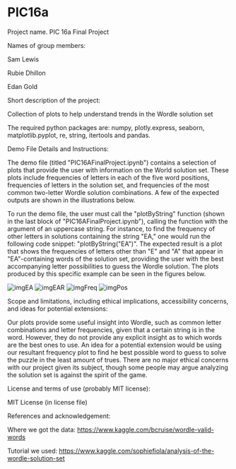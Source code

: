 # PIC16a


Project name.
PIC 16a Final Project

Names of group members:

Sam Lewis

Rubie Dhillon

Edan Gold


Short description of the project:


Collection of plots to help understand trends in the Wordle solution set



The required python packages are: numpy, plotly.express, seaborn, matplotlib.pyplot, re, string, itertools and pandas.




Demo File Details and Instructions:


The demo file (titled "PIC16AFinalProject.ipynb") contains a selection of plots that provide the user with information on the World solution set. These plots include frequencies of letters in each of the five word positions, frequencies of letters in the solution set, and frequencies of the most common two-letter Wordle solution combinations. A few of the expected outputs are shown in the illustrations below.


To run the demo file, the user must call the "plotByString" function (shown in the last block of "PIC16AFinalProject.ipynb"), calling the function with the argument of an uppercase string. For instance, to find the frequency of other letters in solutions containing the string "EA," one would run the following code snippet: "plotByString("EA")". The expected result is a plot that shows the frequencies of letters other than "E" and "A" that appear in "EA"-containing words of the solution set, providing the user with the best accompanying letter possibilities to guess the Wordle solution. The plots produced by this specific example can be seen in the figures below.




![imgEA](https://user-images.githubusercontent.com/97066772/158006200-f2758c89-fc6f-4052-9009-bb9804d8f1b2.png)
![imgEAR](https://user-images.githubusercontent.com/97066772/158006202-481972a3-19d5-40ce-93c1-b6434e8d2b03.png)
![imgFreq](https://user-images.githubusercontent.com/97066772/158006203-67c88ca1-073a-4add-9510-8bc6c2c32ef4.png)
![imgPos](https://user-images.githubusercontent.com/97066772/158006204-e74939b1-98be-4e83-bd52-1488b96fcffa.png)




Scope and limitations, including ethical implications, accessibility concerns, and ideas for potential extensions:


Our plots provide some useful insight into Wordle, such as common letter combinations and letter frequencies, given that a certain string is in the word. However, they do not provide any explicit insight as to which words are the best ones to use. An idea for a potential extension would be using our resultant frequency plot to find he best possible word to guess to solve the puzzle in the least amount of trues. There are no major ethical concerns with our project given its subject, though some people may argue analyzing the solution set is against the spirit of the game. 




License and terms of use (probably MIT license):

MIT License (in license file)



References and acknowledgement:


Where we got the data: https://www.kaggle.com/bcruise/wordle-valid-words

Tutorial we used: https://www.kaggle.com/sophiefiola/analysis-of-the-wordle-solution-set
